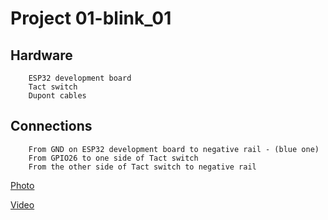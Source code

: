 #       Project 01-blink_01

##      Hardware

        ESP32 development board
        Tact switch
        Dupont cables

##      Connections

        From GND on ESP32 development board to negative rail - (blue one)
        From GPIO26 to one side of Tact switch
        From the other side of Tact switch to negative rail

[Photo](https://photos.google.com/share/AF1QipOTQe8k0KIyYk-nzCIZmQVH2k9sD8KUj7syIanI1mY3K9-LJ8iKZJ-bw2BdUn69zA/photo/AF1QipOFg3JCknNGML0H0hdITw-TpuxWArTN3kMOGbO8?key=UkVIQ2dFUFBVZUNFSnQxc3hXa0hyMVVBLUdPVHNR)

[Video](https://photos.google.com/share/AF1QipO6saSp3hBU9shXt7tkccbTD1pdMkG7xCwioxqEsmp53RgI9NKgFjb6gBG6OP6VaQ/photo/AF1QipMpHyTmWMo_mwPDU83ZUn3a09iGmz1tvHih9TWZ?key=ZEJmMjdBYzJ1Y3FSdHdFbkJwNEZCS1ZJV012Rkx3)


